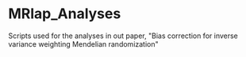 # MRlap_Analyses
Scripts used for the analyses in out paper, "Bias correction for inverse variance weighting Mendelian randomization"
